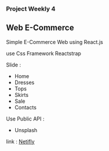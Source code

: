 ### Project Weekly 4
## Web E-Commerce

Simple E-Commerce Web using React.js 

use Css Framework Reactstrap

Slide :
- Home
- Dresses
- Tops
- Skirts
- Sale
- Contacts

Use Public API :
- Unsplash

link : [Netifly](https://weeklyproject42.netlify.com/)